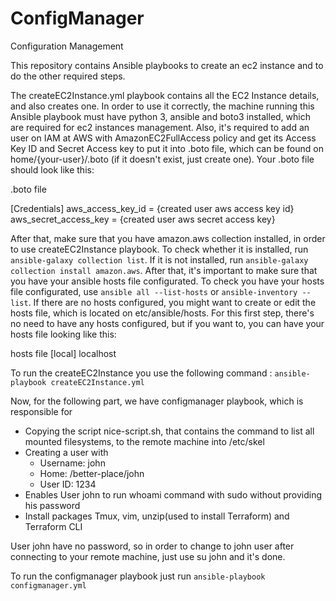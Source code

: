 # ConfigManager
Configuration Management

This repository contains Ansible playbooks to create an ec2 instance and to do the other required steps.

The createEC2Instance.yml playbook contains all the EC2 Instance details, and also creates one. In order to use it correctly, the machine running this Ansible playbook must have python 3, ansible and boto3 installed, which are required for ec2 instances management. Also, it's required to add an user on IAM at AWS with AmazonEC2FullAccess policy and get its Access Key ID and Secret Access key to put it into .boto file, which can be found on home/{your-user}/.boto (if it doesn't exist, just create one). Your .boto file should look like this:

.boto file

[Credentials]
aws_access_key_id = {created user aws access key id}
aws_secret_access_key = {created user aws secret access key}

After that, make sure that you have amazon.aws collection installed, in order to use createEC2Instance playbook. To check whether it is installed, run `ansible-galaxy collection list`. If it is not installed, run `ansible-galaxy collection install amazon.aws`. After that, it's important to make sure that you have your ansible hosts file configurated. To check you have your hosts file configurated, use `ansible all --list-hosts` or `ansible-inventory --list`. If there are no hosts configured, you might want to create or edit the hosts file, which is located on etc/ansible/hosts. For this first step, there's no need to have any hosts configured, but if you want to, you can have your hosts file looking like this:

hosts file
[local]
localhost

To run the createEC2Instance you use the following command : `ansible-playbook createEC2Instance.yml`

Now, for the following part, we have configmanager playbook, which is responsible for
- Copying the script nice-script.sh, that contains the command to list all mounted filesystems, to the remote machine into /etc/skel
- Creating a user with
    - Username: john
    - Home: /better-place/john
    - User ID: 1234
- Enables User john to run whoami command with sudo without providing his password
- Install packages Tmux, vim, unzip(used to install Terraform) and Terraform CLI

User john have no password, so in order to change to john user after connecting to your remote machine, just use su john and it's done.

To run the configmanager playbook just run `ansible-playbook configmanager.yml`
